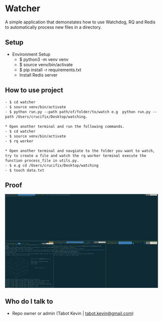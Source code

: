 # Watcher

A simple application that demonstates how to use Watchdog, RQ and Redis to automatically process new files in a directory.

## Setup

* Environment Setup
	- $ python3 -m venv venv
	- $ source venv/bin/activate
	- $ pip install -r requirements.txt
    - Install Redis server

## How to use project
    - $ cd watcher
    - $ source venv/bin/activate
    - $ python run.py --path path/of/folder/to/watch e.g  python run.py --path /Users/crucifix/Desktop/watching.

    * Open another terminal and run the following commands.
    - $ cd watcher
    - $ source venv/bin/activate
    - $ rq worker

    * Open another terminal and navgiate to the folder you want to watch, try to create a file and watch the rq worker terminal execute the function process_file in utils.py.
    - $ e.g cd /Users/crucifix/Desktop/watching
    - $ touch data.txt

## Proof
![proof](proof/1.png)


## Who do I talk to

* Repo owner or admin (Tabot Kevin | tabot.kevin@gmail.com)

